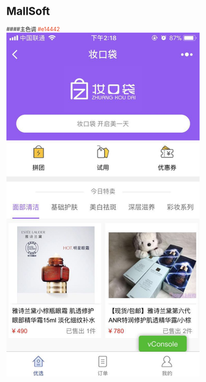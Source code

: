 # MallSoft
####主色调  <font color="#e1442">#e14442</font>
![image](https://github.com/Jarvens/image-resource/blob/master/WechatIMG8.jpeg)
